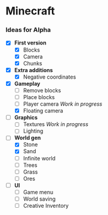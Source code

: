 # Minecraft


### Ideas for Alpha

- [x] **First version**
  - [x] Blocks
  - [x] Camera
  - [x] Chunks

- [x] **Extra additions**
  - [x] Negative coordinates

- [x] **Gameplay**
  - [ ] Remove blocks
  - [ ] Place blocks
  - [ ] Player camera *Work in progress*
  - [x] Floating camera 

- [ ] **Graphics**
  - [ ] Textures *Work in progress*
  - [ ] Lighting

- [ ] **World gen**
  - [x] Stone
  - [x] Sand
  - [ ] Infinite world
  - [ ] Trees
  - [ ] Grass
  - [ ] Ores

- [ ] **UI**
  - [ ] Game menu
  - [ ] World saving
  - [ ] Creative Inventory  
